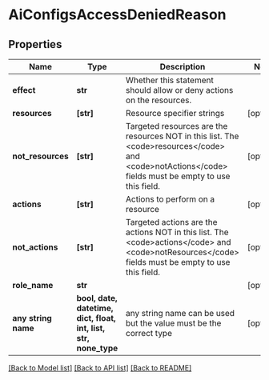 # AiConfigsAccessDeniedReason


## Properties
Name | Type | Description | Notes
------------ | ------------- | ------------- | -------------
**effect** | **str** | Whether this statement should allow or deny actions on the resources. | 
**resources** | **[str]** | Resource specifier strings | [optional] 
**not_resources** | **[str]** | Targeted resources are the resources NOT in this list. The &lt;code&gt;resources&lt;/code&gt; and &lt;code&gt;notActions&lt;/code&gt; fields must be empty to use this field. | [optional] 
**actions** | **[str]** | Actions to perform on a resource | [optional] 
**not_actions** | **[str]** | Targeted actions are the actions NOT in this list. The &lt;code&gt;actions&lt;/code&gt; and &lt;code&gt;notResources&lt;/code&gt; fields must be empty to use this field. | [optional] 
**role_name** | **str** |  | [optional] 
**any string name** | **bool, date, datetime, dict, float, int, list, str, none_type** | any string name can be used but the value must be the correct type | [optional]

[[Back to Model list]](../README.md#documentation-for-models) [[Back to API list]](../README.md#documentation-for-api-endpoints) [[Back to README]](../README.md)


